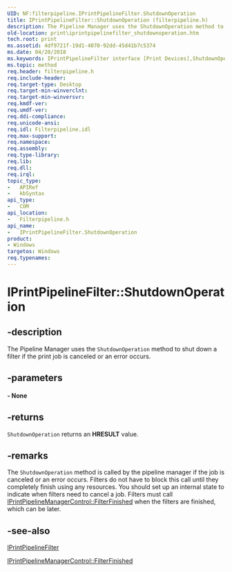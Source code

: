 ```yaml
---
UID: NF:filterpipeline.IPrintPipelineFilter.ShutdownOperation
title: IPrintPipelineFilter::ShutdownOperation (filterpipeline.h)
description: The Pipeline Manager uses the ShutdownOperation method to shut down a filter if the print job is canceled or an error occurs.
old-location: print\iprintpipelinefilter_shutdownoperation.htm
tech.root: print
ms.assetid: 4df9721f-19d1-4070-92dd-45d41b7c5374
ms.date: 04/20/2018
ms.keywords: IPrintPipelineFilter interface [Print Devices],ShutdownOperation method, IPrintPipelineFilter.ShutdownOperation, IPrintPipelineFilter::ShutdownOperation, ShutdownOperation, ShutdownOperation method [Print Devices], ShutdownOperation method [Print Devices],IPrintPipelineFilter interface, filterpipeline/IPrintPipelineFilter::ShutdownOperation, filterpipeline_5635f15b-3779-42ef-8b8d-3afeab1bab17.xml, print.iprintpipelinefilter_shutdownoperation
ms.topic: method
req.header: filterpipeline.h
req.include-header: 
req.target-type: Desktop
req.target-min-winverclnt: 
req.target-min-winversvr: 
req.kmdf-ver: 
req.umdf-ver: 
req.ddi-compliance: 
req.unicode-ansi: 
req.idl: Filterpipeline.idl
req.max-support: 
req.namespace: 
req.assembly: 
req.type-library: 
req.lib: 
req.dll: 
req.irql: 
topic_type:
-	APIRef
-	kbSyntax
api_type:
-	COM
api_location:
-	Filterpipeline.h
api_name:
-	IPrintPipelineFilter.ShutdownOperation
product:
- Windows
targetos: Windows
req.typenames: 
---
```


# IPrintPipelineFilter::ShutdownOperation


## -description


The Pipeline Manager uses the <code>ShutdownOperation</code> method to shut down a filter if the print job is canceled or an error occurs.


## -parameters






#### - None


## -returns



<code>ShutdownOperation</code> returns an <b>HRESULT</b> value.




## -remarks



The <code>ShutdownOperation</code> method is called by the pipeline manager if the job is canceled or an error occurs. Filters do not have to block this call until they completely finish using any resources. You should set up an internal state to indicate when filters need to cancel a job. Filters must call <a href="https://msdn.microsoft.com/library/windows/hardware/ff554306">IPrintPipelineManagerControl::FilterFinished</a> when the filters are finished, which can be later.




## -see-also




<a href="https://msdn.microsoft.com/library/windows/hardware/ff554286">IPrintPipelineFilter</a>



<a href="https://msdn.microsoft.com/library/windows/hardware/ff554306">IPrintPipelineManagerControl::FilterFinished</a>
 

 

